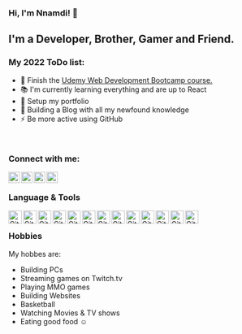 ### Hi, I'm Nnamdi! 👋

## I'm a Developer, Brother, Gamer and Friend.

### My 2022 ToDo list:
- 🔭 Finish the [Udemy Web Development Bootcamp course.](https://www.udemy.com/course/the-complete-web-development-bootcamp/) 
- 📚 I'm currently learning everything and are up to React
- 🔨 Setup my portfolio
- 🧰 Building a Blog with all my newfound knowledge
- ⚡ Be more active using GitHub




<br />

### Connect with me:
[<img align="left" alt="ThisIsRekal | Twitter" width="22px" src="https://cdn.icon-icons.com/icons2/1099/PNG/512/1485482340-twitter_78668.png" />][twitter]
[<img align="left" alt="Deadpixzl | YouTube" width="22px" src="https://cdn.icon-icons.com/icons2/1099/PNG/512/1485482355-youtube_78661.png" />][youtube]
[<img align="left" alt="Bernard | LinkedIn" width="22px" src="https://cdn.icon-icons.com/icons2/1099/PNG/512/1485482199-linkedin_78667.png" />][linkedin]
[<img align="left" alt="Rekal | Discord" width="22px" src="https://cdn.icon-icons.com/icons2/2108/PNG/512/discord_icon_130958.png" />][Discord]

<br />


### Language & Tools

<img align="left" alt="Git" width="26px" src="https://cdn.icon-icons.com/icons2/2415/PNG/512/html_original_wordmark_logo_icon_146478.png" />
<img align="left" alt="Git" width="26px" src="https://cdn.icon-icons.com/icons2/2415/PNG/512/css_original_wordmark_logo_icon_146576.png" />
<img align="left" alt="Git" width="26px" src="https://cdn.icon-icons.com/icons2/3110/PNG/512/visual_studio_code_icon_191771.png" />
<img align="left" alt="Git" width="26px" src="https://cdn.icon-icons.com/icons2/2415/PNG/512/bootstrap_plain_logo_icon_146619.png" />
<img align="left" alt="Git" width="26px" src="https://cdn.icon-icons.com/icons2/2107/PNG/512/file_type_node_icon_130301.png" />
<img align="left" alt="Git" width="26px" src="https://cdn.icon-icons.com/icons2/2667/PNG/512/folder_express_icon_161294.png" />
<img align="left" alt="Git" width="26px" src="https://cdn.icon-icons.com/icons2/1495/PNG/512/atom_103345.png" />
<img align="left" alt="Git" width="26px" src="https://cdn.icon-icons.com/icons2/936/PNG/512/github-logo_icon-icons.com_73546.png" />
<img align="left" alt="Git" width="26px" src="https://cdn.icon-icons.com/icons2/627/PNG/512/sql-file-rounded-rectangular-outlined-interface-symbol_icon-icons.com_57503.png" />
<img align="left" alt="Git" width="26px" src="https://cdn.icon-icons.com/icons2/2415/PNG/512/mongodb_original_wordmark_logo_icon_146425.png" />
<img align="left" alt="Git" width="26px" src="https://cdn.icon-icons.com/icons2/2107/PNG/512/file_type_ejs_icon_130626.png" />
<img align="left" alt="Git" width="26px" src="https://cdn.icon-icons.com/icons2/2415/PNG/512/npm_original_wordmark_logo_icon_146402.png" />
<img align="left" alt="Git" width="26px" src="https://cdn.icon-icons.com/icons2/2415/PNG/512/react_original_logo_icon_146374.png" />

<br />

### Hobbies
My hobbes are:
- Building PCs
- Streaming games on Twitch.tv
- Playing MMO games
- Building Websites
- Basketball
- Watching Movies & TV shows
- Eating good food ☺️

<br />

[twitter]: https://twitter.com/ThisIsRekal
[youtube]: https://www.youtube.com/channel/UCQ2QeM7XymiOpEYumnDrTHA
[linkedin]: https://www.linkedin.com/in/nnamdiechem/
[Discord]: rekal#0169
